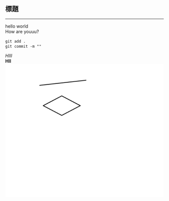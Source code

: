 ## 標題
---
hello world <br>
How are youuu?

```
git add .
git commit -m ""
```
*HIII* <br>
__HII__<br>
![123456](https://github.com/HUGOWEI8642/test0316/blob/main/%E6%9C%AA%E5%91%BD%E5%90%8D.png)
